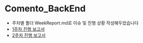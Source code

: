 # Comento_BackEnd

- 주차별 폴더 WeekReport.md로 이슈 및 진행 상황 작성해두었습니다
- [1주차 진행 보고서](https://github.com/Yerim1ee/Comento_BackEnd/blob/main/1%EC%A3%BC%EC%B0%A8%20%EA%B3%BC%EC%A0%9C/WeekReport.md)
-  [2주차 진행 보고서](https://github.com/Yerim1ee/Comento_BackEnd/blob/main/2%EC%A3%BC%EC%B0%A8%20%EA%B3%BC%EC%A0%9C/WeekReport.md)
